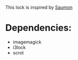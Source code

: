 This lock is inspired by [Saumon](https://github.com/maximelouet/dogelock)

# Dependencies:

- imagemagick
- i3lock
- scrot
